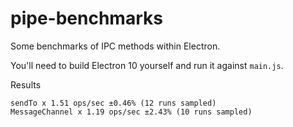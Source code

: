 # pipe-benchmarks

Some benchmarks of IPC methods within Electron.

You'll need to build Electron 10 yourself and run it against `main.js`.

Results

```
sendTo x 1.51 ops/sec ±0.46% (12 runs sampled)
MessageChannel x 1.19 ops/sec ±2.43% (10 runs sampled)
```
